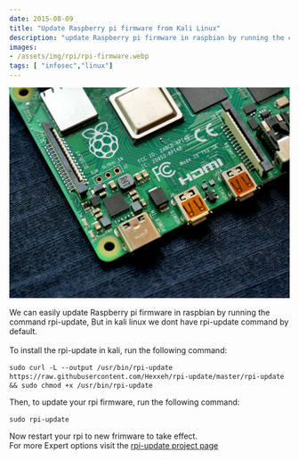 ```yaml
---
date: 2015-08-09
title: "Update Raspberry pi firmware from Kali Linux"
description: "update Raspberry pi firmware in raspbian by running the command rpi-update"
images:
- /assets/img/rpi/rpi-firmware.webp
tags: [ "infosec","linux"]
---
```

![flashing rpi](/assets/img/rpi/rpi-firmware.webp)

We can easily update Raspberry pi firmware in raspbian by running the command rpi-update, But in kali linux we dont have rpi-update command by default.
<br><br>
To install the rpi-update  in kali, run the following command:


```
sudo curl -L --output /usr/bin/rpi-update https://raw.githubusercontent.com/Hexxeh/rpi-update/master/rpi-update && sudo chmod +x /usr/bin/rpi-update
```

Then, to update your rpi firmware, run the following command:

```
sudo rpi-update
```

Now restart your rpi to new frimware to take effect.
<br>
For more Expert options visit the [rpi-update project page](https://github.com/Hexxeh/rpi-update)

